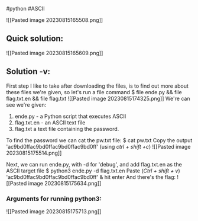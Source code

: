 #python #ASCII 

![[Pasted image 20230815165508.png]]

## Quick solution:
![[Pasted image 20230815165609.png]]

## Solution -v:
First step I like to take after downloading the files, is to find out more about these files we're given, so let's run a file command
	$ file ende.py && file flag.txt.en && file flag.txt
![[Pasted image 20230815174325.png]]
We're can see we're given: 
1. ende.py - a Python script that executes ASCII
2. flag.txt.en - an ASCII text file
3. flag.txt a text file containing the password.

To find the password we can cat the pw.txt file:
	$ cat pw.txt
	Copy the output 'ac9bd0ffac9bd0ffac9bd0ffac9bd0ff' (using *ctrl + shift +c*)
![[Pasted image 20230815175514.png]]

Next, we can run ende.py, with -d for 'debug', and add flag.txt.en as the ASCII target file 
	$ python3 ende.py -d flag.txt.en
Paste (*Ctrl + shift + v*) 'ac9bd0ffac9bd0ffac9bd0ffac9bd0ff' & hit enter
And there's the flag:
![[Pasted image 20230815175634.png]]

### Arguments for running python3:
![[Pasted image 20230815175713.png]]

